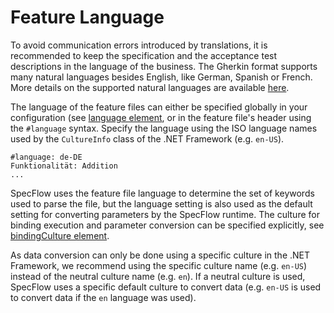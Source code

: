 # Feature Language

To avoid communication errors introduced by translations, it is recommended to keep the specification and the acceptance test descriptions in the language of the business. The Gherkin format supports many natural languages besides English, like German, Spanish or French. More details on the supported natural languages are available [here](https://github.com/cucumber/cucumber/wiki/Spoken-languages]).  

The language of the feature files can either be specified globally in your configuration (see [language element](../Installation/Configuration.md), or in the feature file's header using the `#language` syntax. Specify the language using the ISO language names used by the `CultureInfo` class of the .NET Framework (e.g. `en-US`).  

``` gherkin
#language: de-DE
Funktionalität: Addition
...
```

SpecFlow uses the feature file language to determine the set of keywords used to parse the file, but the language setting is also used as the default setting for converting parameters by the SpecFlow runtime. The culture for binding execution and parameter conversion can be specified explicitly, see [bindingCulture element](../Installation/Configuration.md).

As data conversion can only be done using a specific culture in the .NET Framework, we recommend using the specific culture name (e.g. `en-US`) instead of the neutral culture name (e.g. `en`). If a neutral culture is used, SpecFlow uses a specific default culture to convert data (e.g. `en-US` is used to convert data if the `en` language was used).
